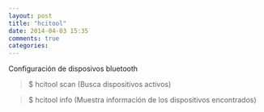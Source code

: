 ```yaml
---
layout: post
title: "hcitool"
date: 2014-04-03 15:35
comments: true
categories: 
---
```

Configuración de disposivos bluetooth

>$ hcitool scan (Busca dispositivos activos)

>$ hcitool info   (Muestra información de los dispositivos encontrados)

